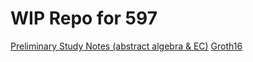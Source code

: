 # WIP Repo for 597

[Preliminary Study Notes (abstract algebra & EC)](./docs/1_Preliminary.md)
[Groth16](./docs/2_GROTH16.md)
